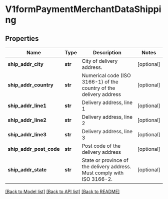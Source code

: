 # V1formPaymentMerchantDataShipping

## Properties
Name | Type | Description | Notes
------------ | ------------- | ------------- | -------------
**ship_addr_city** | **str** | City of delivery address. | [optional] 
**ship_addr_country** | **str** | Numerical code (ISO 3166-1) of the country of the delivery address | [optional] 
**ship_addr_line1** | **str** | Delivery address, line 1 | [optional] 
**ship_addr_line2** | **str** | Delivery address, line 2 | [optional] 
**ship_addr_line3** | **str** | Delivery address, line 3 | [optional] 
**ship_addr_post_code** | **str** | Post code of the delivery address | [optional] 
**ship_addr_state** | **str** | State or province of the delivery address. Must comply with ISO 3166-2. | [optional] 

[[Back to Model list]](../README.md#documentation-for-models) [[Back to API list]](../README.md#documentation-for-api-endpoints) [[Back to README]](../README.md)

